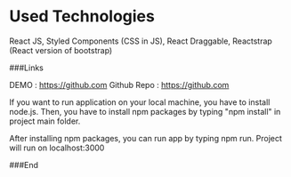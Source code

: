 
# Used Technologies

React JS,
Styled Components (CSS in JS),
React Draggable,
Reactstrap (React version of bootstrap)

###Links

DEMO : <https://github.com>
Github Repo : <https://github.com>

If you want to run application on your local machine, you have to install node.js. Then, you have to install npm packages by typing "npm install" in project main folder. 

After installing npm packages, you can run app by typing npm run. Project will run on localhost:3000

###End